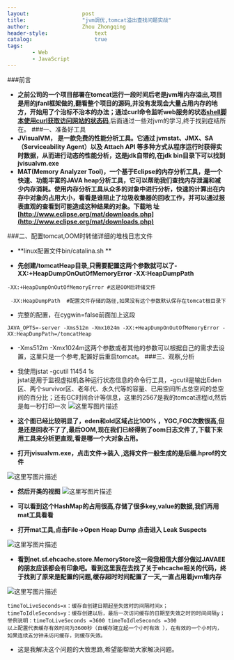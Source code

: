 ```yaml
---
layout:					post
title:					"jvm调优,tomcat溢出查找问题实战"
author:					Zhou Zhongqing
header-style:				text
catalog:					true
tags:
		- Web
		- JavaScript
---
```

###前言
- **之前公司的一个项目部署在tomcat运行一段时间后老是jvm堆内存溢出,项目是用的jfanl框架做的,翻看整个项目的源码,并没有发现会大量占用内存的地方，开始用了个治标不治本的办法；通过curl命令监听web服务的状态[shell脚本使用curl获取访问网站的状态码](http://blog.csdn.net/baidu_19473529/article/details/73292535)**,后面通过一些对jvm的学习,终于找到症结所在。
###一、准备好工具
- **JVisualVM， 是一款免费的性能分析工具。它通过 jvmstat、JMX、SA（Serviceability Agent）以及 Attach API 等多种方式从程序运行时获得实时数据，从而进行动态的性能分析，这是jdk自带的,在jdk bin目录下可以找到jvisualvm.exe**
- **MAT(Memory Analyzer Tool)，一个基于Eclipse的内存分析工具，是一个快速、功能丰富的JAVA heap分析工具，它可以帮助我们查找内存泄漏和减少内存消耗。使用内存分析工具从众多的对象中进行分析，快速的计算出在内存中对象的占用大小，看看是谁阻止了垃圾收集器的回收工作，并可以通过报表直观的查看到可能造成这种结果的对象。下载地 址[http://www.eclipse.org/mat/downloads.php](http://www.eclipse.org/mat/downloads.php)**

###二、配置tomcat,OOM时转储详细的堆栈日志文件
- **linux配置文件bin/catalina.sh **
	
- **先创建/tomcatHeap目录,只需要配置这两个参数就可以了-XX:+HeapDumpOnOutOfMemoryError -XX:HeapDumpPath**

```
-XX:+HeapDumpOnOutOfMemoryError #这是OOM后转储文件

 -XX:HeapDumpPath  #配置文件存储的路径,如果没有这个参数默认保存在tomcat根目录下
```
- 完整的配置，在cygwin=false前面加上这段
```
JAVA_OPTS=-server -Xms512m -Xmx1024m -XX:+HeapDumpOnOutOfMemoryError -XX:HeapDumpPath=/tomcatHeap
```
- -Xms512m -Xmx1024m这两个参数或者其他的参数可以根据自己的需求去设置，这里只是一个参考,配置好后重启tomcat。
###三、观察,分析

- 我使用jstat -gcutil 11454 1s  
	 jstat是用于监视虚拟机各种运行状态信息的命令行工具，-gcutil是输出Eden区、两个survivor区、老年代、永久代等的容量、已用空间所占总空间的总空间的百分比；还有GC时间合计等信息，这里的2567是我的tomcat进程id,然后是每一秒打印一次
![这里写图片描述](https://img-blog.csdn.net/20171201223410986?watermark/2/text/aHR0cDovL2Jsb2cuY3Nkbi5uZXQvYmFpZHVfMTk0NzM1Mjk=/font/5a6L5L2T/fontsize/400/fill/I0JBQkFCMA==/dissolve/70/gravity/SouthEast)

- **这个图已经比较明显了，eden和old区域占比100% ，YGC,FGC次数很高,但是还是回收不了了,最后OOM,现在我们已经得到了oom日志文件了,下载下来用工具来分析更直观,看是哪一个大对象占用。**

- **打开jvisualvm.exe，点击文件->装入 ,选择文件一般生成的是后缀.hprof的文件**

![这里写图片描述](https://img-blog.csdn.net/20171201225621535?watermark/2/text/aHR0cDovL2Jsb2cuY3Nkbi5uZXQvYmFpZHVfMTk0NzM1Mjk=/font/5a6L5L2T/fontsize/400/fill/I0JBQkFCMA==/dissolve/70/gravity/SouthEast)

- **然后开类的视图**
![这里写图片描述](https://img-blog.csdn.net/20171201225806197?watermark/2/text/aHR0cDovL2Jsb2cuY3Nkbi5uZXQvYmFpZHVfMTk0NzM1Mjk=/font/5a6L5L2T/fontsize/400/fill/I0JBQkFCMA==/dissolve/70/gravity/SouthEast)

- **可以看到这个HashMap的占用很高,存储了很多key,value的数据,我们再用mat工具看看**


- **打开mat工具,点击File->Open Heap Dump  点击进入 Leak Suspects**

![这里写图片描述](https://img-blog.csdn.net/20171201230948061?watermark/2/text/aHR0cDovL2Jsb2cuY3Nkbi5uZXQvYmFpZHVfMTk0NzM1Mjk=/font/5a6L5L2T/fontsize/400/fill/I0JBQkFCMA==/dissolve/70/gravity/SouthEast)
- **看到net.sf.ehcache.store.MemoryStore这一段我相信大部分做过JAVAEE的朋友应该都会有印象吧。看到这里我在去找了关于ehcache相关的代码，终于找到了原来是配置的问题,缓存超时时间配置了一天,一直占用着jvm堆内存**

![这里写图片描述](https://img-blog.csdn.net/20171201231848066?watermark/2/text/aHR0cDovL2Jsb2cuY3Nkbi5uZXQvYmFpZHVfMTk0NzM1Mjk=/font/5a6L5L2T/fontsize/400/fill/I0JBQkFCMA==/dissolve/70/gravity/SouthEast)

```
timeToLiveSeconds=x：缓存自创建日期起至失效时的间隔时间x；
timeToIdleSeconds=y：缓存创建以后，最后一次访问缓存的日期至失效之时的时间间隔y；
举例说明：timeToLiveSeconds =3600 timeToIdleSeconds =300
以上配置代表缓存有效时间为3600秒（自缓存建立起一个小时有效 ），在有效的一个小时内，如果连续五分钟未访问缓存，则缓存失效。
```

- 这是我解决这个问题的大致思路,希望能帮助大家解决问题。